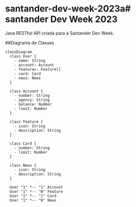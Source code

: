 # santander-dev-week-2023a# santander Dev Week 2023
Java RESTful API criada para a Santander Dev Week.

##Diagrama de Classes

```mermaid
classDiagram
  class User {
    - name: String
    - account: Account
    - features: Feature[]
    - card: Card
    - news: News
  }
  
  class Account {
    - number: String
    - agency: String
    - balance: Number
    - limit: Number
  }
  
  class Feature {
    - icon: String
    - description: String
  }
  
  class Card {
    - number: String
    - limit: Number
  }
  
  class News {
    - icon: String
    - description: String
  }
  
  User "1" *-- "1" Account
  User "1" *-- "N" Feature
  User "1" *-- "1" Card
  User "1" *-- "N" News
```
